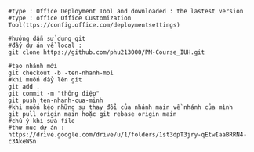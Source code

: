     #type : Office Deployment Tool and downloaded : the lastest version
    #type : office Office Customization Tool(ttps://config.office.com/deploymentsettings)

    #hướng dẫn sử dụng git 
    #đẩy dự án về local : 
    git clone https://github.com/phu213000/PM-Course_IUH.git

    #tạo nhánh mới 
    git checkout -b -ten-nhanh-moi
    #khi muốn đẩy lên git
    git add . 
    git commit -m "thông điệp" 
    git push ten-nhanh-cua-minh
    #khi muốn kéo những sự thay đổi của nhánh main về nhánh của mình 
    git pull origin main hoặc git rebase origin main 
    #chú ý khi sửa file 
    #thư mục dự án : https://drive.google.com/drive/u/1/folders/1st3dpT3jry-qEtwIaaBRRN4-c3AkeWSn
